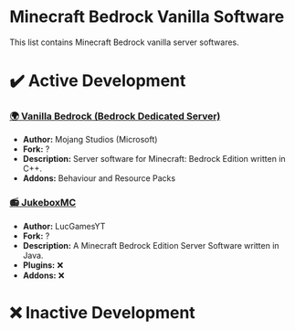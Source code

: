 # Minecraft Bedrock Vanilla Software
This list contains Minecraft Bedrock vanilla server softwares.

# ✔️ Active Development
### [🌍 Vanilla Bedrock (Bedrock Dedicated Server)](https://www.minecraft.net/en-us/download/server/bedrock)
- **Author:** Mojang Studios (Microsoft)
- **Fork:** ?
- **Description:** Server software for Minecraft: Bedrock Edition written in C++.
- **Addons:** Behaviour and Resource Packs

### [📻 JukeboxMC](https://github.com/LucGamesYT/JukeboxMC)
- **Author:** LucGamesYT
- **Fork:** ?
- **Description:** A Minecraft Bedrock Edition Server Software written in Java.
- **Plugins:** ❌
- **Addons:** ❌

# ❌ Inactive Development
